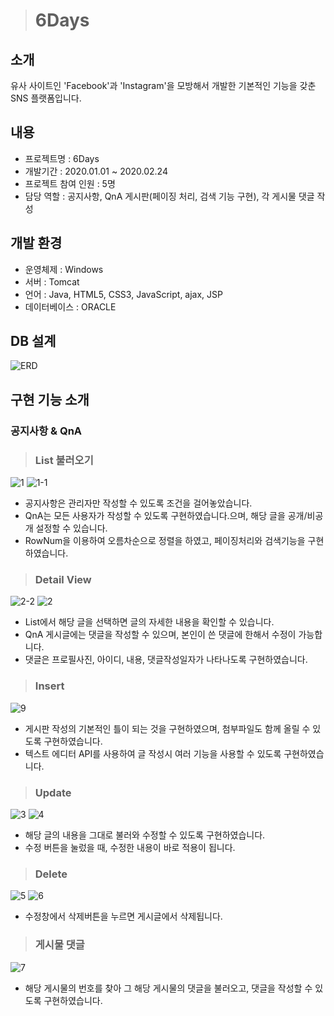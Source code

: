 > # 6Days

## 소개
유사 사이트인 'Facebook'과 'Instagram'을 모방해서 개발한 기본적인 기능을 갖춘 SNS 플랫폼입니다.

## 내용
* 프로젝트명 : 6Days
* 개발기간 : 2020.01.01 ~ 2020.02.24
* 프로젝트 참여 인원 : 5명
* 담당 역할 : 공지사항, QnA 게시판(페이징 처리, 검색 기능 구현), 각 게시물 댓글 작성
             
## 개발 환경
* 운영체제 : Windows
* 서버 : Tomcat
* 언어 : Java, HTML5, CSS3, JavaScript, ajax, JSP
* 데이터베이스 : ORACLE

## DB 설계
![ERD](https://user-images.githubusercontent.com/50040251/86762352-8dc47c80-c081-11ea-8b37-ae04dda0e08a.PNG)

## 구현 기능 소개

### 공지사항 & QnA

> ### List 불러오기
![1](https://user-images.githubusercontent.com/50040251/87034137-54774280-c222-11ea-8aa2-1c446f0876db.png)
![1-1](https://user-images.githubusercontent.com/50040251/87034210-6fe24d80-c222-11ea-8876-c5633490983d.png)
- 공지사항은 관리자만 작성할 수 있도록 조건을 걸어놓았습니다.
- QnA는 모든 사용자가 작성할 수 있도록 구현하였습니다.으며, 해당 글을 공개/비공개 설정할 수 있습니다.
- RowNum을 이용하여 오름차순으로 정렬을 하였고, 페이징처리와 검색기능을 구현하였습니다.

> ### Detail View
![2-2](https://user-images.githubusercontent.com/50040251/87034271-8ab4c200-c222-11ea-924d-da5ef181b7f0.png)
![2](https://user-images.githubusercontent.com/50040251/87034264-87213b00-c222-11ea-95d6-47277a2a1c7d.png)
- List에서 해당 글을 선택하면 글의 자세한 내용을 확인할 수 있습니다.
- QnA 게시글에는 댓글을 작성할 수 있으며, 본인이 쓴 댓글에 한해서 수정이 가능합니다.
- 댓글은 프로필사진, 아이디, 내용, 댓글작성일자가 나타나도록 구현하였습니다.

> ### Insert
![9](https://user-images.githubusercontent.com/50040251/87036009-20515100-c225-11ea-8dec-d42ed345a7dd.png)
- 게시판 작성의 기본적인 틀이 되는 것을 구현하였으며, 첨부파일도 함께 올릴 수 있도록 구현하였습니다.
- 텍스트 에디터 API를 사용하여 글 작성시 여러 기능을 사용할 수 있도록 구현하였습니다.

> ### Update
![3](https://user-images.githubusercontent.com/50040251/87034312-9c966500-c222-11ea-8d34-7e31c0930097.png)
![4](https://user-images.githubusercontent.com/50040251/87034395-bc2d8d80-c222-11ea-8799-a5657d5a2fa8.png)
- 해당 글의 내용을 그대로 불러와 수정할 수 있도록 구현하였습니다.
- 수정 버튼을 눌렀을 때, 수정한 내용이 바로 적용이 됩니다.

> ### Delete
![5](https://user-images.githubusercontent.com/50040251/87034435-c94a7c80-c222-11ea-9349-07bfdef6d971.png)
![6](https://user-images.githubusercontent.com/50040251/87034476-d7989880-c222-11ea-8d60-6388e8cbc006.png)
- 수정창에서 삭제버튼을 누르면 게시글에서 삭제됩니다.

> ### 게시물 댓글
![7](https://user-images.githubusercontent.com/50040251/87034514-e54e1e00-c222-11ea-8ea0-9128040ca344.png)
- 해당 게시물의 번호를 찾아 그 해당 게시물의 댓글을 불러오고, 댓글을 작성할 수 있도록 구현하였습니다.
